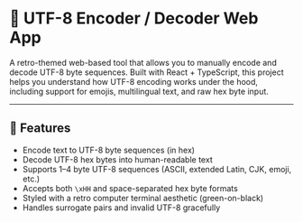 # 🧠 UTF-8 Encoder / Decoder Web App

A retro-themed web-based tool that allows you to manually encode and decode UTF-8 byte sequences. Built with React + TypeScript, this project helps you understand how UTF-8 encoding works under the hood, including support for emojis, multilingual text, and raw hex byte input.

---

## 🔧 Features

- Encode text to UTF-8 byte sequences (in hex)
- Decode UTF-8 hex bytes into human-readable text
- Supports 1–4 byte UTF-8 sequences (ASCII, extended Latin, CJK, emoji, etc.)
- Accepts both `\xHH` and space-separated hex byte formats
- Styled with a retro computer terminal aesthetic (green-on-black)
- Handles surrogate pairs and invalid UTF-8 gracefully



